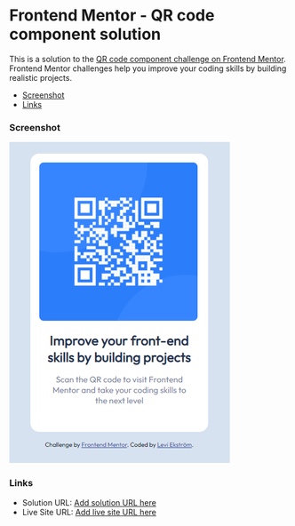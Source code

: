 # Frontend Mentor - QR code component solution

This is a solution to the [QR code component challenge on Frontend Mentor](https://www.frontendmentor.io/challenges/qr-code-component-iux_sIO_H). Frontend Mentor challenges help you improve your coding skills by building realistic projects. 

  - [Screenshot](#screenshot)
  - [Links](#links)


### Screenshot

![](./images/qrcode-solution.PNG)

### Links

- Solution URL: [Add solution URL here](https://www.frontendmentor.io/solutions/qr-code-component-OXZrYRUPzV#comment-63d0638e7dc817acacf40561)
- Live Site URL: [Add live site URL here](https://frontend-mentor-challenges-vojtechlevi.vercel.app/)

